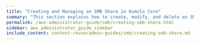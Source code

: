 ```yaml
---
title: "Creating and Managing an SMB Share in Qumulo Core"
summary: "This section explains how to create, modify, and delete an SMB share by using the Qumulo Core Web UI."
permalink: /aws-administrator-guide/smb/creating-smb-share.html
sidebar: aws_administrator_guide_sidebar
include_content: content-reuse/admin-guides/smb/creating-smb-share.md
---
```


